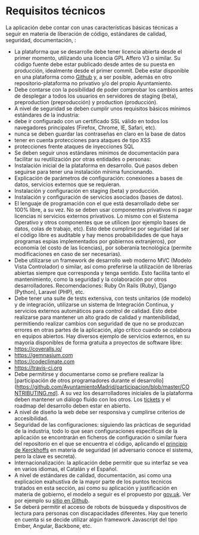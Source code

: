 # Requisitos técnicos

La aplicación debe contar con unas características básicas técnicas a
seguir en materia de liberación de código, estándares de calidad,
seguridad, documentación, :

-   La plataforma que se desarrolle debe tener licencia abierta desde el
    primer momento, utilizando una licencia GPL Affero V3 o similar. Su
    código fuente debe estar publicado desde antes de su puesta en
    producción, idealmente desde el primer commit. Debe estar disponible
    en una plataforma como [Github](https://github.com/AyuntamientoMadrid/participacion) y, a ser posible,
    además en otro repositorio-plataforma no privativo y/o del propio
    Ayuntamiento.
-   Debe contarse con la posibilidad de poder comprobar los
    cambios antes de desplegar a todos los usuarios en servidores de
    staging (beta), preproduction (preproducción) y
    production (producción).
-   A nivel de seguridad se deben cumplir unos requisitos básicos
    mínimos estándares de la industria:
  -   debe ir configurado con un certificado SSL válido en todos los
    navegadores principales (Firefox, Chrome, IE, Safari, etc).
  -   nunca se deben guardar las contraseñas en claro en la base de datos
  -   tener en cuenta protecciones para ataques de tipo XSS
  -   protecciones frente ataques de inyecciones SQL
-   Se deben seguir unos estándares mínimos de documentación para
    facilitar su reutilización por otras entidades o personas:
  -   Instalación inicial de la plataforma en desarrollo. Qué pasos deben
    seguirse para tener una instalación mínima funcionando.
  -   Explicación de parámetros de configuración: conexiones a bases de
    datos, servicios externos que se requieran.
  -   Instalación y configuración en staging (beta) y producción.
  -   Instalación y configuración de servicios asociados (bases de datos).
-   El lenguaje de programación con el que está desarrollado debe ser
    100% libre, a su vez. No se deben usar componentes privativos ni
    pagar licencias ni servicios externos privativos. Lo mismo con el
    Sistema Operativo y otros componentes que se utilicen (por ejemplo
    bases de datos, colas de trabajo, etc). Esto debe cumplirse por
    seguridad (al ser el código libre es auditable y hay menos
    probabilidades de que haya programas espias implementados por
    gobiernos extranjeros), por economía (el costo de las licencias),
    por soberanía tecnológica (permite modificaciones en caso de ser
    necesarias).
-   Debe utilizarse un framework de desarrollo web moderno MVC (Modelo
    Vista Controlador) o similar, así como preferirse la utilización de
    librerías abiertas siempre que corresponda y tenga sentido. Esto
    facilita tanto el mantenimiento, como la seguridad y la colaboración
    por otros desarrolladores. Recomendaciones: Ruby On Rails (Ruby),
    Django (Python), Laravel (PHP), etc.
-   Debe tener una suite de tests extensiva, con tests unitarios (de
    modelo) y de integración, utilizarse un sistema de Integración
    Continua, y servicios externos automáticos para control de calidad.
    Esto debe realizarse para mantener un alto grado de calidad y
    mantenibilidad, permitiendo realizar cambios con seguridad de que no
    se produzcan errores en otras partes de la aplicación, algo crítico
    cuando se colabora en equipos abiertos. Hay diversos ejemplo de
    servicios
    externos,
    en su mayoría disponibles de forma gratuita a proyectos de software
    libre:
 -   https://coveralls.io/ 
 -   https://gemnasium.com
 -   https://codeclimate.com
 -   https://travis-ci.org
-   Debe permitirse y documentarse como se prefiere realizar
    la [participación de otros programadores durante el
    desarrollo](https://github.com/AyuntamientoMadrid/participacion/blob/master/CONTRIBUTING.md]. A su vez los desarrolladores iniciales de
    la plataforma deben mantener un diálogo fluido con los otros. Los
    [tickets](https://github.com/AyuntamientoMadrid/participacion/issues) y el roadmap del desarrollo deben estar en
    abierto.
-   A nivel de diseño la web debe ser responsiva y cumplirse criterios
    de accesibilidad.
-   Seguridad de las configuraciones: siguiendo las prácticas de
    seguridad de la industria, todo lo que sean configuraciones
    específicas de la aplicación se encontrarán en ficheros de
    configuración o similar fuera del repositorio en el que se encuentra
    el código, aplicando el [principio de Kerckhoffs](https://es.wikipedia.org/wiki/Principios\_de\_Kerckhoffs) en
    materia de seguridad (el adversario conoce el sistema, pero la clave
    es secreta).
-   Internacionalización: la aplicación debe permitir que su interfaz se
    vea en varios idiomas, el Catalán y el Español.
-   A nivel de estándares de calidad, documentación, asi como una
    explicacion exahustiva de la mayor parte de los puntos tecnicos
    tratados en esta sección, asi como su aplicación y justificación en
    materia de gobierno, el modelo a seguir es el propuesto por
    [gov.uk](https://www.gov.uk/service-manual/making-software). Ver por ejemplo su [sitio en Github](https://alphagov.github.io/).
-   Se deberá permitir el acceso de robots de búsqueda y dispositivos de
    lectura para personas con discapacidades diferentes. Hay que tenerlo
    en cuenta si se decide utilizar algún framework Javascript del tipo
    Ember, Angular, Backbone, etc.